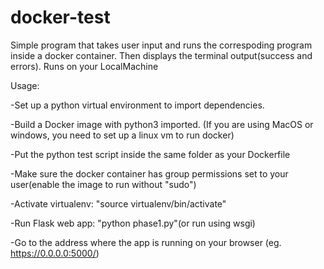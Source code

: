 # docker-test
Simple program that takes user input and runs the correspoding program inside a docker container. 
Then displays the terminal output(success and errors). 
Runs on your LocalMachine



Usage:


-Set up a python virtual environment to import dependencies.

-Build a Docker image with python3 imported. (If you are using MacOS or windows, you need to set up a linux vm to run docker)

-Put the python test script inside the same folder as your Dockerfile

-Make sure the docker container has group permissions set to your user(enable the image to run without "sudo")

-Activate virtualenv: "source virtualenv/bin/activate"

-Run Flask web app: "python phase1.py"(or run using wsgi)

-Go to the address where the app is running on your browser (eg. https://0.0.0.0:5000/)

